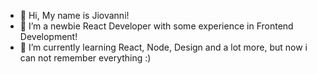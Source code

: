 - 👋 Hi, My name is Jiovanni!
- 👀 I’m a newbie React Developer with some experience in Frontend Development!
- 🌱 I’m currently learning React, Node, Design and a lot more, but now i can not remember everything :)


<!---
SrR1906/SrR1906 is a ✨ special ✨ repository because its `README.md` (this file) appears on your GitHub profile.
You can click the Preview link to take a look at your changes.
--->
